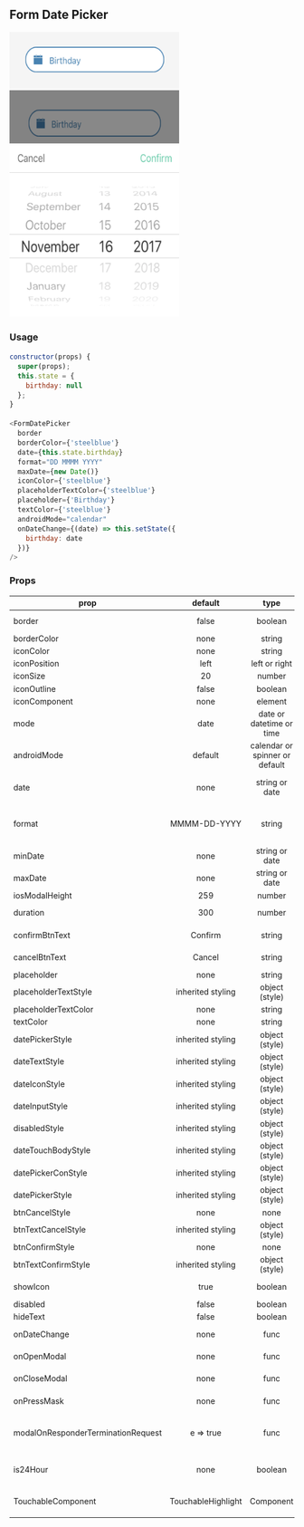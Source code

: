## Form Date Picker

<img src="images/formdatepicker1.png" alt="Image of FormDatePicker1" width="300" height="100" />
<br />
<img src="images/formdatepicker2.png" alt="Image of FormDatePicker2" width="300" height="400" />


### Usage

```javascript
constructor(props) {
  super(props);
  this.state = {
    birthday: null
  };
}

<FormDatePicker
  border
  borderColor={'steelblue'}
  date={this.state.birthday}
  format="DD MMMM YYYY"
  maxDate={new Date()}
  iconColor={'steelblue'}
  placeholderTextColor={'steelblue'}
  placeholder={'Birthday'}
  textColor={'steelblue'}
  androidMode="calendar"
  onDateChange={(date) => this.setState({
    birthday: date
  })}
/>
```

### Props
| prop | default | type | required | description |
| --- | :---: | :---: | :---: | --- |
| border | false | boolean | optional | determines border of the form text |
| borderColor | none | string | optional | color of the boder form text |
| iconColor | none | string | optional | color of the icon |
| iconPosition | left | left or right | optional | position icon on form text |
| iconSize | 20 | number | optional | size of the icon |
| iconOutline | false | boolean | optional | outline of the icon |
| iconComponent | none | element | optional | copmonent of the icon |
| mode | date | date or datetime or time | optional | determines the mode of date picker |
| androidMode | default | calendar or spinner or default | optional | determines the android mode of date picker |
| date | none | string or date | optional | specify the display date of date picker. string type value must match the specified format |
| format | MMMM-DD-YYYY | string | optional | specify the display format of the date, which using moment.js. the default value change according to the mode |
| minDate | none | string or date | optional | restricts the min range of possible date values |
| maxDate | none | string or date | optional | restricts the max range of possible date values |
| iosModalHeight | 259 | number | optional | set size height for ios modal |
| duration | 300 | number | optional | specify the animation duration of date picker |
| confirmBtnText | Confirm | string | optional | text value to be displayed in confirm button |
| cancelBtnText | Cancel | string | optional | text value to be displayed in cancel button |
| placeholder | none | string | optional | placeholder of the form text |
| placeholderTextStyle | inherited styling | object (style) | optional | style for the placeholder text |
| placeholderTextColor | none | string | optional | color of the placeholder form text |
| textColor | none | string | optional | color of the form text |
| datePickerStyle | inherited styling | object (style) | optional | style for the date picker |
| dateTextStyle | inherited styling | object (style) | optional | style for the date text |
| dateIconStyle | inherited styling | object (style) | optional | style for the date icon |
| dateInputStyle | inherited styling | object (style) | optional | style for the date input |
| disabledStyle | inherited styling | object (style)| optional | style for the disabled |
| dateTouchBodyStyle | inherited styling | object (style) | optional | style for the date touch body |
| datePickerConStyle | inherited styling | object (style) | optional | style for the date picker container  |
| datePickerStyle | inherited styling | object (style) | optional | style for the date picker |
| btnCancelStyle | none | none | optional | style for the cancel container |
| btnTextCancelStyle | inherited styling | object (style)| optional | style for the cancel text |
| btnConfirmStyle | none | none | optional | style for the confirm container |
| btnTextConfirmStyle | inherited styling | object (style) | optional | style for the confirm text |
| showIcon | true | boolean | optional | determines to show or hide the icon |
| disabled | false | boolean | optional | flag for disable date picker |
| hideText | false | boolean | optional | lag for hide or show the text |
| onDateChange | none | func | optional | callback function, when the users has change the date |
| onOpenModal | none | func | optional | callback function, when the users has open the modal |
| onCloseModal | none | func | optional | callback function, when the users has close the modal |
| onPressMask | none | func | optional | callback function, when the users has press the mask |
| modalOnResponderTerminationRequest | e => true | func | optional | set the callback for React Native's [Gesture Responder System](https://facebook.github.io/react-native/docs/gesture-responder-system.html#responder-lifecycle)'s call to onResponderTerminationRequest. |
| is24Hour | none | boolean | optional | set the time picker is24Hour flag, the default value depend on format, only work in Android |
| TouchableComponent | TouchableHighlight | Component | optional | replace the TouchableHighlight with a custom Component. for example : TouchableOpacity |